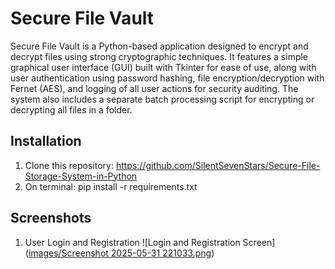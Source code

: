 # Secure File Vault

Secure File Vault is a Python-based application designed to encrypt and decrypt files using strong cryptographic techniques. It features a simple graphical user interface (GUI) built with Tkinter for ease of use, along with user authentication using password hashing, file encryption/decryption with Fernet (AES), and logging of all user actions for security auditing. The system also includes a separate batch processing script for encrypting or decrypting all files in a folder.

##  Installation

1. Clone this repository:
https://github.com/SilentSevenStars/Secure-File-Storage-System-in-Python
2. On terminal:
pip install -r requirements.txt


##  Screenshots

1. User Login and Registration
   ![Login and Registration Screen]([images/Screenshot 2025-05-31 221033.png](https://github.com/Blahngg/INTECH-3201_FinalProject/blob/9f50853d29aa7d081a7f88fbdc66cc2585d44163/images/Screenshot%202025-05-31%20221033.png))
